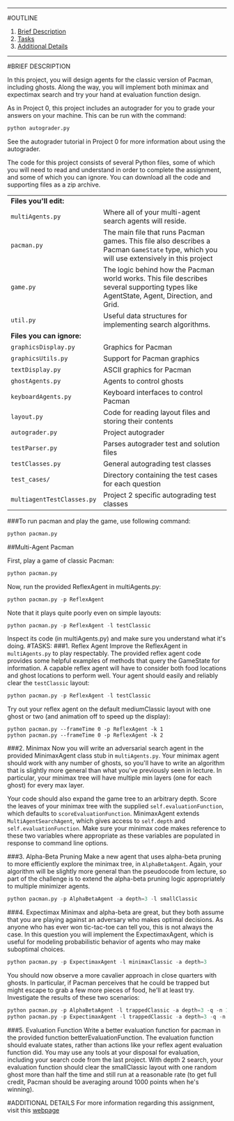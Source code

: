 ***
#OUTLINE
1. [Brief Description](#brief-description)
2. [Tasks](#tasks)
3. [Additional Details](#additional-details)

***

#BRIEF DESCRIPTION

In this project, you will design agents for the classic version of Pacman, including ghosts. Along the way, you will implement both minimax and expectimax search and try your hand at evaluation function design.

As in Project 0, this project includes an autograder for you to grade your answers on your machine. This can be run with the command:

```python
python autograder.py
```

See the autograder tutorial in Project 0 for more information about using the autograder.

The code for this project consists of several Python files, some of which you will need to read and understand in order to complete the assignment, and some of which you can ignore. You can download all the code and supporting files as a zip archive.

<table class="intro" border="0" cellpadding="10">
        <tbody>
          <tr>
            <td colspan="2"><b>Files you'll edit:</b></td>
          </tr>
          <td><code>multiAgents.py</code></td>
          <td>Where all of your multi-agent search agents will reside.</td>
        </tr>
        <tr>
          <td><code>pacman.py</code></td>
          <td>The main file that runs Pacman games. This file also describes a Pacman <code>GameState</code> type, which you will use extensively in this project</td>
        </tr>
        <tr>
          <td><code>game.py</code></td>
          <td>The logic behind how the Pacman world works. This file describes several supporting types like AgentState, Agent, Direction, and Grid.</td>
        </tr>
        <tr>
          <td><code>util.py</code></td>
          <td>Useful data structures for implementing search algorithms.</td>
        </tr>
        <tr>
          <td colspan="2"><b>Files you can ignore:</b></td>
        </tr>
        <tr>
          <td><code>graphicsDisplay.py</code></td>
          <td>Graphics for Pacman</td>
        </tr>
        <tr>
          <td><code>graphicsUtils.py</code></td>
          <td>Support for Pacman graphics</td>
        </tr>
        <tr>
          <td><code>textDisplay.py</code></td>
          <td>ASCII graphics for Pacman</td>
        </tr>
        <tr>
          <td><code>ghostAgents.py</code></td>
          <td>Agents to control ghosts</td>
        </tr>
        <tr>
          <td><code>keyboardAgents.py</code></td>
          <td>Keyboard interfaces to control Pacman</td>
        </tr>
        <tr>
          <td><code>layout.py</code></td>
          <td>Code for reading layout files and storing their contents</td>
        </tr>
        <tr>
          <td><code>autograder.py</code></td>
          <td>Project autograder</td>
        </tr>
        <tr>
          <td><code>testParser.py</code></td>
          <td>Parses autograder test and solution files</td>
        </tr>
        <tr>
          <td><code>testClasses.py</code></td>
          <td>General autograding test classes</td>
        </tr>
        <tr>
          <td><code>test_cases/</code></td>
          <td>Directory containing the test cases for each question</td>
        </tr>
        <tr>
          <td><code>multiagentTestClasses.py</code></td>
          <td>Project 2 specific autograding test classes</td>
        </tr>
      </tbody>
    </table>
###To run pacman and play the game, use following command:

```python
python pacman.py
```

##Multi-Agent Pacman

First, play a game of classic Pacman:

```python
python pacman.py
```
Now, run the provided ReflexAgent in multiAgents.py:

```python
python pacman.py -p ReflexAgent
```
Note that it plays quite poorly even on simple layouts:

```python
python pacman.py -p ReflexAgent -l testClassic
```
Inspect its code (in multiAgents.py) and make sure you understand what it's doing.
#TASKS:
###1. Reflex Agent
Improve the ReflexAgent in ```multiAgents.py``` to play respectably. The provided reflex agent code provides some helpful examples of methods that query the GameState for information. A capable reflex agent will have to consider both food locations and ghost locations to perform well. Your agent should easily and reliably clear the ```testClassic``` layout:

```python
python pacman.py -p ReflexAgent -l testClassic
```
Try out your reflex agent on the default mediumClassic layout with one ghost or two (and animation off to speed up the display):

```
python pacman.py --frameTime 0 -p ReflexAgent -k 1
python pacman.py --frameTime 0 -p ReflexAgent -k 2
```

###2. Minimax
Now you will write an adversarial search agent in the provided MinimaxAgent class stub in ```multiAgents.py```. Your minimax agent should work with any number of ghosts, so you'll have to write an algorithm that is slightly more general than what you've previously seen in lecture. In particular, your minimax tree will have multiple min layers (one for each ghost) for every max layer.

Your code should also expand the game tree to an arbitrary depth. Score the leaves of your minimax tree with the supplied ```self.evaluationFunction```, which defaults to ```scoreEvaluationFunction```. MinimaxAgent extends ```MultiAgentSearchAgent```, which gives access to ```self.depth``` and ```self.evaluationFunction```. Make sure your minimax code makes reference to these two variables where appropriate as these variables are populated in response to command line options.

###3. Alpha-Beta Pruning
Make a new agent that uses alpha-beta pruning to more efficiently explore the minimax tree, in ```AlphaBetaAgent```. Again, your algorithm will be slightly more general than the pseudocode from lecture, so part of the challenge is to extend the alpha-beta pruning logic appropriately to multiple minimizer agents.

```python
python pacman.py -p AlphaBetaAgent -a depth=3 -l smallClassic
```
###4. Expectimax
Minimax and alpha-beta are great, but they both assume that you are playing against an adversary who makes optimal decisions. As anyone who has ever won tic-tac-toe can tell you, this is not always the case. In this question you will implement the ExpectimaxAgent, which is useful for modeling probabilistic behavior of agents who may make suboptimal choices.

```python
python pacman.py -p ExpectimaxAgent -l minimaxClassic -a depth=3
```
You should now observe a more cavalier approach in close quarters with ghosts. In particular, if Pacman perceives that he could be trapped but might escape to grab a few more pieces of food, he'll at least try. Investigate the results of these two scenarios:

```python
python pacman.py -p AlphaBetaAgent -l trappedClassic -a depth=3 -q -n 10
python pacman.py -p ExpectimaxAgent -l trappedClassic -a depth=3 -q -n 10
```
###5. Evaluation Function
Write a better evaluation function for pacman in the provided function betterEvaluationFunction. The evaluation function should evaluate states, rather than actions like your reflex agent evaluation function did. You may use any tools at your disposal for evaluation, including your search code from the last project. With depth 2 search, your evaluation function should clear the smallClassic layout with one random ghost more than half the time and still run at a reasonable rate (to get full credit, Pacman should be averaging around 1000 points when he's winning).




#ADDITIONAL DETAILS
For more information regarding this assignment, visit this [webpage](http://www.ccs.neu.edu/home/rplatt/cs5100_2015/pa2/homework2.html)